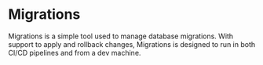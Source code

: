# Migrations

Migrations is a simple tool used to manage database migrations. With support to apply and rollback changes, Migrations is designed to run in both CI/CD pipelines and from a dev machine.
